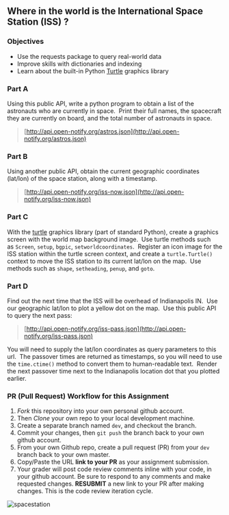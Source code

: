 
## Where in the world is the International Space Station (ISS) ?

### Objectives
- Use the requests package to query real-world data
- Improve skills with dictionaries and indexing
- Learn about the built-in Python [Turtle](https://docs.python.org/3.3/library/turtle.html?highlight=turtle) graphics library

### Part A
Using this public API, write a python program to obtain a list of the astronauts who are currently in space.  Print their full names, the spacecraft they are currently on board, and the total number of astronauts in space.
> [http://api.open-notify.org/astros.json](http://api.open-notify.org/astros.json)

### Part B
Using another public API, obtain the current geographic coordinates (lat/lon) of the space station, along with a timestamp.
> [http://api.open-notify.org/iss-now.json](http://api.open-notify.org/iss-now.json)

### Part C
With the [turtle](https://docs.python.org/2/library/turtle.html) graphics library (part of standard Python), create a graphics screen with the world map background image.  Use turtle methods such as `Screen`, `setup`, `bgpic`, `setworldcoordinates`.  Register an icon image for the ISS station within the turtle screen context, and create a `turtle.Turtle()` context to move the ISS station to its current lat/lon on the map.  Use methods such as `shape`, `setheading`, `penup`, and `goto`.

### Part D
Find out the next time that the ISS will be overhead of Indianapolis IN.  Use our geographic lat/lon to plot a yellow dot on the map.  Use this public API to query the next pass:
>[http://api.open-notify.org/iss-pass.json](http://api.open-notify.org/iss-pass.json)

You will need to supply the lat/lon coordinates as query parameters to this url.  The passover times are returned as timestamps, so you will need to use the `time.ctime()` method to convert them to human-readable text.  Render the next passover time next to the Indianapolis location dot that you plotted earlier.

### PR (Pull Request) Workflow for this Assignment
1. *Fork* this repository into your own personal github account.
2. Then *Clone* your own repo to your local development machine.
3. Create a separate branch named `dev`, and checkout the branch.
5. Commit your changes, then `git push` the branch back to your own github account.
5. From your own Github repo, create a pull request (PR) from your `dev` branch back to your own master.
6. Copy/Paste the URL **link to your PR** as your assignment submission.
7. Your grader will post code review comments inline with your code, in your github account. Be sure to respond to any comments and make requested changes. **RESUBMIT** a new link to your PR after making changes.  This is the code review iteration cycle.



![spacestation](https://user-images.githubusercontent.com/24884380/161321060-1e4968bb-6fb0-4d39-aae9-f704dd87d2bf.jpeg)



